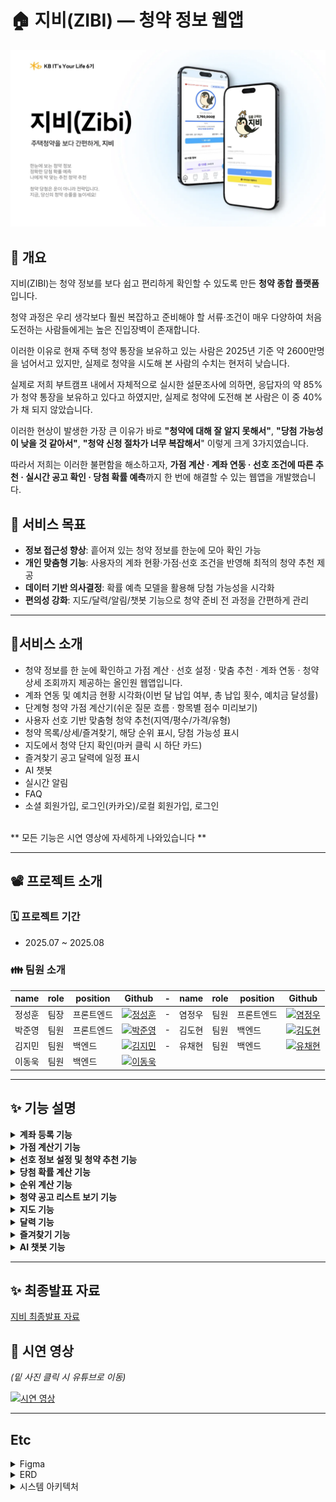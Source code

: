 # 🏠 지비(ZIBI) — 청약 정보 웹앱

<img src="assets/zibi.png" alt="zibi_logo" width="600" />

## 📖 개요
지비(ZIBI)는 청약 정보를 보다 쉽고 편리하게 확인할 수 있도록 만든 **청약 종합 플랫폼**입니다.  

청약 과정은 우리 생각보다 훨씬 복잡하고 준비해야 할 서류·조건이 매우 다양하여 처음 도전하는 사람들에게는 높은 진입장벽이 존재합니다.

이러한 이유로 현재 주택 청약 통장을 보유하고 있는 사람은 2025년 기준 약 2600만명을 넘어서고 있지만, 실제로 청약을 시도해 본 사람의 수치는 현저히 낮습니다.

실제로 저희 부트캠프 내에서 자체적으로 실시한 설문조사에 의하면, 응답자의 약 85%가 청약 통장을 보유하고 있다고 하였지만, 실제로 청약에 도전해 본 사람은 이 중 40%가 채 되지 않았습니다. 

이러한 현상이 발생한 가장 큰 이유가 바로 **"청약에 대해 잘 알지 못해서"**, **"당첨 가능성이 낮을 것 같아서"**, **"청약 신청 절차가 너무 복잡해서**" 이렇게 크게 3가지였습니다.

따라서 저희는 이러한 불편함을 해소하고자, **가점 계산 · 계좌 연동 · 선호 조건에 따른 추천 · 실시간 공고 확인 · 당첨 확률 예측**까지 한 번에 해결할 수 있는 웹앱을 개발했습니다.  

## 🎯 서비스 목표
- **정보 접근성 향상**: 흩어져 있는 청약 정보를 한눈에 모아 확인 가능  
- **개인 맞춤형 기능**: 사용자의 계좌 현황·가점·선호 조건을 반영해 최적의 청약 추천 제공  
- **데이터 기반 의사결정**: 확률 예측 모델을 활용해 당첨 가능성을 시각화  
- **편의성 강화**: 지도/달력/알림/챗봇 기능으로 청약 준비 전 과정을 간편하게 관리  

---

## 📌서비스 소개
- 청약 정보를 한 눈에 확인하고 가점 계산 · 선호 설정 · 맞춤 추천 · 계좌 연동 · 청약 상세 조회까지 제공하는 올인원 웹앱입니다.
- 계좌 연동 및 예치금 현황 시각화(이번 달 납입 여부, 총 납입 횟수, 예치금 달성률)
- 단계형 청약 가점 계산기(쉬운 질문 흐름 · 항목별 점수 미리보기)
- 사용자 선호 기반 맞춤형 청약 추천(지역/평수/가격/유형)
- 청약 목록/상세/즐겨찾기, 해당 순위 표시, 당첨 가능성 표시
- 지도에서 청약 단지 확인(마커 클릭 시 하단 카드)
- 즐겨찾기 공고 달력에 일정 표시
- AI 챗봇
- 실시간 알림
- FAQ
- 소셜 회원가입, 로그인(카카오)/로컬 회원가입, 로그인
<br>
** 모든 기능은 시연 영상에 자세하게 나와있습니다 **

---

## 📽️ 프로젝트 소개

### 🗓️ 프로젝트 기간
- 2025.07 ~ 2025.08

### 👪 팀원 소개
|name|role|position|Github|-|name|role|position|Github| 
|------|---|---|---|-|------|---|---|---|
| 정성훈 | 팀장 |프론트엔드 | <a href="https://github.com/seonghoon1201"><img alt="정성훈" src="https://github.com/seonghoon1201.png?size=100" width="90" height="90" /></a> |-| 염정우 | 팀원 |프론트엔드 | <a href="https://github.com/yeomine"><img alt="염정우" src="https://github.com/yeomine.png?size=100" width="90" height="90" /></a> |
| 박준영 | 팀원 |프론트엔드 | <a href="https://github.com/TTprotocol"><img alt="박준영" src="https://github.com/TTprotocol.png?size=100" width="90" height="90" /></a> |-| 김도현 | 팀원 |백엔드 | <a href="https://github.com/bikdh1109"><img alt="김도현" src="https://github.com/bikdh1109.png?size=100" width="90" height="90" /></a> |
| 김지민 | 팀원 |백엔드 | <a href="https://github.com/rlawlals119"><img alt="김지민" src="https://github.com/rlawlals119.png?size=100" width="90" height="90" /></a> |-| 유채현 | 팀원 |백엔드 | <a href="https://github.com/chaeging"><img alt="유채현" src="https://github.com/chaeging.png?size=100" width="90" height="90" /></a> |
| 이동욱 | 팀원 |백엔드 | <a href="https://github.com/Leedong-uk"><img alt="이동욱" src="https://github.com/Leedong-uk.png?size=100" width="90" height="90" /></a> |

---
## ✨ 기능 설명
<details>
<summary><b>계좌 등록 기능</b></summary>
<div markdown="1">
<br>
<p><i>메인 페이지에서 실제 청약 계좌를 등록할 수 있습니다.</i></p>
<p><i>예치금 충족률에 따라 캐릭터가 바뀌며, 원하는 평수대에 따른 예치금 충족률을 한 눈에 파악할 수 있습니다.</i></p>

<div align="center">
  <img src="assets/account_nonconnection.png" alt="계좌 미연결" width="30%" />
  <img src="assets/account_connection.png" alt="계좌 연결" width="30%" />
</div>
</div>
</details>

<details>
<summary><b>가점 계산기 기능</b></summary>
<div>
<br>
<p><i>보다 쉬운 질문들을 통해 가점을 계산할 수 있습니다.</i></p>
<p><i>회원가입 때 받은 개인 정보들과, 간단한 6가지의 질문들을 통해 사용자의 가점을 계산할 수 있습니다.</i></p>

<div align="center">
  <img src="assets/calculator.png" alt="가점 계산기" width="30%" />
  <img src="assets/calculator_info.png" alt="가점 정보" width="30%" />
</div>
</div>
</details>

<details>
<summary><b>선호 정보 설정 및 청약 추천 기능</b></summary>
<div markdown="1">
<br>
<p><i>사용자가 본인의 선호 정보를 설정하여 그 선호 정보에 맞는 청약을 청약 당첨 확률이 높은 순으로 추천해 줍니다.</i></p>

<div align="center">
  <img src="assets/preference.png" alt="선호 설정" width="30%" />
  <img src="assets/recommendation.png" alt="추천 결과" width="30%" />
</div>
</div>
</details>

<details>
<summary><b>당첨 확률 계산 기능</b></summary>
<div markdown="1">
<br>
<p><i>사용자의 계좌 정보, 가점 정보 등을 토대로 각 청약마다의 당첨 확률을 계산하여 제공합니다.</i></p>
<p><i>히스토그램과 KNN 모델을 합하여 당첨 확률을 계산하여 보여줍니다.</i></p>

<div align="center">
  <img src="assets/probability.png" alt="당첨 확률" width="40%" />
</div>
</div>
</details>

<details>
<summary><b>순위 계산 기능</b></summary>
<div markdown="1">
<br>
<p><i>특정 청약에 대한 사용자의 순위가 무엇인 지 계산하여 보여줍니다.</i></p>

<div align="center">
  <img src="assets/rank.png" alt="순위 계산" width="40%" />
</div>
</div>
</details>

<details>
<summary><b>청약 공고 리스트 보기 기능</b></summary>
<div markdown="1">
<br>
<p><i>사용자들은 현재 올라와 있는 모든 청약 공고를 한 눈에 볼 수 있습니다.</i></p>
<p><i>특정 청약 공고 자세히 보기 버튼을 누르면, 해당 청약 공고의 평수, 가격, 위치, 즐겨찾기 수, 조회 수, 당첨 확률, 순위 계산, 청약일정, 주변 인프라 정보 등 해당 청약에 관련된 모든 정보들을 볼 수 있습니다.</i></p>

<div align="center">
  <img src="assets/subscription_list.png" alt="공고 리스트" width=30%" />
  <img src="assets/subscription_detail.png" alt="공고 상세" width="30%" />
</div>
</div>
</details>

<details>
<summary><b>지도 기능</b></summary>
<div markdown="1">
<br>
<p><i>지도 기능을 통해 현재 올라온 모든 청약 공고에 대한 위치를 바로 알 수 있습니다.</i></p>
<p><i>필터 기능을 통해 원하는 지역의 공고를 바로 볼 수 있습니다.</i></p>

<div align="center">
  <img src="assets/map.jpg" alt="지도" width="40%" />
</div>
</div>
</details>

<details>
<summary><b>달력 기능</b></summary>
<div markdown="1">
<br>
<p><i>달력에 즐겨찾기 한 공고들의 청약 공고 일정을 바로 확인할 수 있습니다.</i></p>

<div align="center">
  <img src="assets/calendar.jpg" alt="달력" width="40%" />
</div>
</div>
</details>

<details>
<summary><b>즐겨찾기 기능</b></summary>
<div markdown="1">
<br>
<p><i>청약 공고를 보며 관심있는 공고에 즐겨찾기를 하여 즐겨찾기 한 공고를 모아 볼 수 있습니다.</i></p>

<div align="center">
  <img src="assets/favorite.jpg" alt="즐겨찾기" width="40%" />
</div>
</div>
</details>

<details>
<summary><b>AI 챗봇 기능</b></summary>
<div markdown="1">
<br>
<p><i>AI 챗봇에게 궁금한 것들을 물어볼 수 있습니다.</i></p>

<div align="center">
  <img src="assets/chatbot.png" alt="챗봇" width="40%" />
</div>
</div>
</details>

---

## ✨ 최종발표 자료 
<a href = "https://www.miricanvas.com/v2/design2/v/e2dc0509-187e-4430-9705-c7bb7378db64/"> 지비 최종발표 자료 </a>
  
## 📱 시연 영상
<i>(밑 사진 클릭 시 유튜브로 이동)</i>

[![시연 영상](http://img.youtube.com/vi/5IU9eQ69PxY/0.jpg)](https://www.youtube.com/watch?v=5IU9eQ69PxY)

---
## Etc
<details>
<summary>Figma</summary>
<div markdown="1">
<br>
  
![image](assets/16반_3팀_ZIBI_Figma.png)

</div>
</details>

<details>
<summary>ERD</summary>
<div markdown="1">
<br>
  
![image](assets/16반_3팀_ZIBI_ERD_Diagram.png)

</div>
</details>
</details>

<details>
<summary>시스템 아키텍처</summary>
<div markdown="1">
<br>
  
![image](assets/architecture.png)

</div>
</details>

